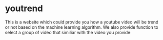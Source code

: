 # youtrend

This is a website which could provide you how a youtube video will be trend or not based on the machine learning algorithm. 
We also provide function to select a group of video that similiar with the video you provide
